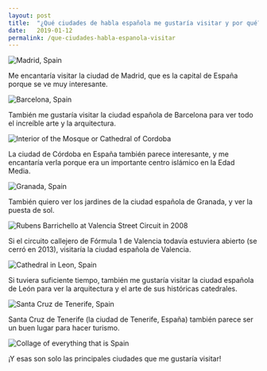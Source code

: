 ```yaml
---
layout: post
title:  "¿Qué ciudades de habla española me gustaría visitar y por qué?"
date:   2019-01-12
permalink: /que-ciudades-habla-espanola-visitar
---
```


<!--
Essential Question:
What Spanish-speaking cities would I like to visit and why?
-->

![Madrid, Spain](https://c1.staticflickr.com/8/7426/16499080702_844a424228_b.jpg)
<!--I'd love to visit the city of Madrid, which is the capital of Spain because it looks very interesting.-->
Me encantaría visitar la ciudad de Madrid, que es la capital de España porque se ve muy interesante.

![Barcelona, Spain](https://c1.staticflickr.com/6/5066/5860946013_fbe82bd654_b.jpg)
<!--I would also like to visit the Spanish city Barcelona to see all of the amazing art and architecture.-->
También me gustaría visitar la ciudad española de Barcelona para ver todo el increíble arte y la arquitectura.

![Interior of the Mosque or Cathedral of Cordoba](https://upload.wikimedia.org/wikipedia/commons/1/15/Mosque_Cordoba.jpg)
<!--The city of Córdoba in Spain also looks interesting, and I'd love to see it because it was a major Islamic center in the Middle Ages.-->
La ciudad de Córdoba en España también parece interesante, y me encantaría verla porque era un importante centro islámico en la Edad Media.

![Granada, Spain](https://upload.wikimedia.org/wikipedia/commons/f/f9/San_Nicolas_from_Alhambra_Granada_Spain.jpg)
<!--I also want to see the gardens in the Spanish city of Granada, and see the sunset.-->
También quiero ver los jardines de la ciudad española de Granada, y ver la puesta de sol.

![Rubens Barrichello at Valencia Street Circuit in 2008](https://upload.wikimedia.org/wikipedia/commons/d/d3/Barrichello_Valencia_2008.jpg)
<!--If the Formula 1 Valencia Street Circuit was still open (it was closed in 2013), I would visit the Spanish city of Valencia.-->
Si el circuito callejero de Fórmula 1 de Valencia todavía estuviera abierto (se cerró en 2013), visitaría la ciudad española de Valencia.

![Cathedral in Leon, Spain](https://upload.wikimedia.org/wikipedia/commons/2/2e/Le%C3%B3n%2C_Spain_-_panoramio_%285%29.jpg)
<!--If I had enough time, I'd also like to visit the Spanish city of León to see the architecture and  art of its historical cathedrals.-->
Si tuviera suficiente tiempo, también me gustaría visitar la ciudad española de León para ver la arquitectura y el arte de sus históricas catedrales.

![Santa Cruz de Tenerife, Spain](https://upload.wikimedia.org/wikipedia/commons/a/a0/Playa_de_Las_Teresitas_en_Santa_Cruz.jpg)
<!--Santa Cruz de Tenerife (the city of Tenerife, Spain) looks like a nice place to go sightseeing as well.-->
Santa Cruz de Tenerife (la ciudad de Tenerife, España) también parece ser un buen lugar para hacer turismo.

![Collage of everything that is Spain](https://c1.staticflickr.com/4/3035/2624167326_0aa6c9a02f_b.jpg)
<!--And those are only the main cities that I'd like to visit!-->
¡Y esas son solo las principales ciudades que me gustaría visitar!
